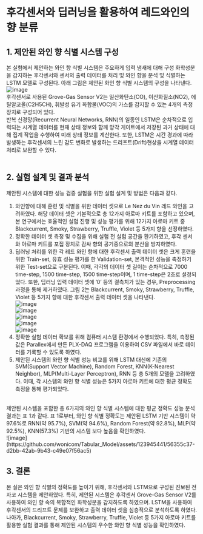 # 후각센서와 딥러닝을 활용하여 레드와인의 향 분류

## 1. 제안된 와인 향 식별 시스템 구성
본 실험에서 제안하는 와인 향 식별 시스템은 주요하게 입력 냄새에 대해 구성 화학성분을 감지하는 후각센서와 센서의 출력 데이터를 처리 및 와인 향을 분석 및 식별하는 LSTM 모델로 구성된다. 아래 그림은 제안된 화인 향 식별 시스템의 구성을 나타낸다.
![image](https://github.com/wonicom/Tabular_Model/assets/123945441/18dbb453-a92e-4935-861f-c5ccb3ddbfd5)<br>
후각센서로 사용된 Grove-Gas Sensor V2는 일산화탄소(CO), 이산화질소(NO2), 에틸알코올(C2H5CH), 휘발성 유기 화합물(VOC)의 가스를 감지할 수 있는 4개의 측정 장치로 구성되어 있다.<br>
 반복 신경망(Recurrent Neural Networks, RNN)의 일종인 LSTM은 순차적으로 입력되는 시계열 데이터를 현재 상태 정보와 함께 망각 게이트에서 저장된 과거 상태에 대해 집계 작업을 수행하여 미래 상태 정보를 계산한다. 또한, LSTM은 시간 경과에 따라 발생하는 후각센서의 느린 감도 변화로 발생하는 드리프트(Drift)현상을 시계열 데이터 처리로 보완할 수 있다.<br>
<br>
## 2. 실험 설계 및 결과 분석
제안된 시스템에 대한 성능 검증 실험을 위한 실험 설계 및 방법은 다음과 같다.
1. 와인향에 대해 훈련 및 식별을 위한 데이터 셋으로 Le Nez du Vin 레드 와인을 고려하였다. 해당 데이터 셋은 기본적으로 총 12가지 아로마 키트를 포함하고 있으며, 본 연구에서는 효율적인 실험 진행 및 성능 평가를 위해 12가지 아로마 키트 중 Blackcurrent, Smoky, Strawberry, Truffle, Violet 등 5가지 향을 선정하였다.<br>
2.  정확한 데이터 셋 측정 및 수집을 위해 실험 전 실험 공간을 환기하였고, 후각 센서와 아로마 키트를 포집 장치로 감싸 향의 공기중으로의 분산을 방지하였다.<br>
3. 딥러닝 처리를 위한 각 레드 와인 향에 대한 후각센서 출력 데이터 셋은 크게 훈련을 위한 Train-set, 유효 성능 평가를 한 Validation-set, 본격적인 성능을 측정하기 위한 Test-set으로 구분된다. 이때, 각각의 데이터 셋 길이는 순차적으로 7000 time-step, 1500 time-step, 1500 time-step이며, 1 time-step은 2초로 설정되었다. 또한, 딥러닝 입력 데이터 셋에 ’0’ 등의 결측치가 있는 경우, Preprocessing 과정을 통해 제거하였다. 그림 2는 Blackcurrent, Smoky, Strawberry, Truffle, Violet 등 5가지 향에 대한 후각센서 출력 데이터 셋을 나타낸다.<br>
![image](https://github.com/wonicom/Tabular_Model/assets/123945441/e6a537ae-c0ab-40b9-8f65-bb041c3bb014)<br>
![image](https://github.com/wonicom/Tabular_Model/assets/123945441/98842000-b22e-4488-9a11-44e8a355c8a5)<br>
![image](https://github.com/wonicom/Tabular_Model/assets/123945441/20d02c47-ecd6-400c-926d-503b7d8b5da5)<br>
![image](https://github.com/wonicom/Tabular_Model/assets/123945441/59f1e013-2f8b-483a-b6b5-16ee8d08a32d)<br>
![image](https://github.com/wonicom/Tabular_Model/assets/123945441/9e4b69ed-819e-43ea-ac98-90632ca76b87)<br>
4. 정확한 실험 데이터 확보를 위해 컴퓨터 시스템 환경에서 수행되었다. 특히, 측정된 값은 Parallex에서 만든 PLX-DAQ 프로그램을 이용하여 CSV 파일에서 바로 데이터를 기록할 수 있도록 하였다.<br>
5. 제안된 시스템의 와인 향 식별 성능 비교를 위해 LSTM 대신에 기존의 SVM(Support Vector Machine), Random Forest, KNN(K-Nearest Neighbor), MLP(Multi-Layer Perceptron), RNN 등 총 5개의 모델을 고려하였다. 이때, 각 시스템의 와인 향 식별 성능은 5가지 아로마 키트에 대한 평균 정확도 측정을 통해 평가되었다. <br>
<br>
제안된 시스템을 포함한 총 6가지의 와인 향 식별 시스템에 대한 평균 정확도 성능 분석 결과는 표 1과 같다. 표 1로부터, 와인 향 식별 정확도는 제안된 LSTM 기반 시스템이 약 97.6%로 RNN(약 95.7%), SVM(약 94.6%), Random Forest(약 92.8%), MLP(약 92.5%), KNN(57.3%) 기반의 시스템 보다 높음을 확인하였다.<br>
![image](https://github.com/wonicom/Tabular_Model/assets/123945441/56355c37-d2bb-42ab-9b43-c49e07f56ac5)<br>

## 3. 결론
본 실은 와인 향 식별의 정확도를 높이기 위해, 후각센서와 LSTM으로 구성된 진보된 전자코 시스템을 제안하였다. 특히, 제안된 시스템은 후각센서 Grove-Gas Sensor V2를 사용하여 와인 향 속의 복합적인 화학성분을 감지하도록 하였으며. LSTM을 사용하여 후각센서의 드리프트 문제를 보완하고 출력 데이터 셋을 심층적으로 분석하도록 하였다. 나아가, Blackcurrent, Smoky, Strawberry, Truffle, Violet 등 5가지 아로마 키트를 활용한 실험 결과를 통해 제안된 시스템의 우수한 와인 향 식별 성능을 확인하였다.
